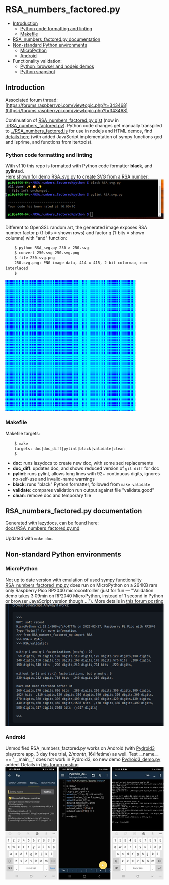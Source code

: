 # RSA_numbers_factored.py

* [Introduction](#introduction)
  * [Python code formatting and linting](#python-code-formatting-and-linting)
  * [Makefile](#makefile)
* [RSA_numbers_factored.py documentation](#rsa_numbers_factoredpy-documentation)
* [Non-standard Python environments](#non-standard-python-environments)
  * [MicroPython](#micropython)
  * [Android](#android)
* Functionality validation:
  * [Python, browser and nodejs demos](../README.md#functionality-validation-python-browser-and-nodejs-demos)
  * [Python snapshot](../README.md#functionality-validation-python-snapshot)

## Introduction 

Associated forum thread:  
[https://forums.raspberrypi.com/viewtopic.php?t=343468](https://forums.raspberrypi.com/viewtopic.php?t=343468)

Continuation of [RSA_numbers_factored.py gist](https://gist.github.com/Hermann-SW/839dfe6002810d404e3f0fe1808a6333) (now in [./RSA_numbers_factored.py](./RSA_numbers_factored.py)). Python code changes get manually transpiled to [../RSA_numbers_factored.js](../RSA_numbers_factored.js) for use in nodejs and HTML demos, find [details here](../README.md) (with added JavaScript implementation of sympy functions gcd and isprime, and functions from itertools).

### Python code formatting and linting

With v1.10 this repo is formatted with Python code formatter **black**, and **pylint**ed.  
Here shown for demo [RSA_svg.py](RSA_svg.py) to create SVG from a RSA number:  
![RSA_svg.py.png](../res/RSA_svg.py.png)

Different to OpenSSL random art, the generated image exposes RSA number factor p (1-bits = shown rows) and factor q (1-bits = shown columns) with "and" function:  
```
    $ python RSA_svg.py 250 > 250.svg
    $ convert 250.svg 250.svg.png 
    $ file 250.svg.png 
    250.svg.png: PNG image data, 414 x 415, 2-bit colormap, non-interlaced
    $ 
```
![250.svg.png](../res/250.svg.png)

### Makefile

Makefile targets:
```
    $ make
    targets: doc|doc_diff|pylint|black|validate|clean
    $
```

* <b>doc</b>: runs lazydocs to create new doc, with some sed replacements
* <b>doc_diff</b>: updates doc, and shows reduced version of ```git diff``` for doc
* <b>pylint</b>: runs pylint, allows long lines with 92+ continuous digits, ignores no-self-use and invalid-name warnings
* <b>black</b>: runs "black" Python formatter, followed from ```make validate```
* <b>validate</b>: compares validation run output against file "validate.good"
* <b>clean</b>: remove doc and temporary file
 
## RSA_numbers_factored.py documentation  

Generated with lazydocs, can be found here:  
[docs/RSA_numbers_factored.py.md](docs/RSA_numbers_factored.py.md)

Updated with ```make doc```.

## Non-standard Python environments

### MicroPython

Not up to date version with  emulation of used sympy functionality [RSA_numbers_factored_mp.py](RSA_numbers_factored_mp.py) does run on MicroPython on a 264KB ram only Raspberry Pico RP2040 microcontrolller (just for fun — "Validation demo takes 3:09min on RP2040 MicroPython, instead of 1 second in Python or browser JavaScript version though ..."). More details in [this forum posting](https://forums.raspberrypi.com/viewtopic.php?t=343468&start=25#p2085457)  
![MicroPython demo](../res/RSA_numbers_factored_mp.py.png)

### Android

Unmodified RSA_numbers_factored.py works on Android (with [Pydroid3](https://play.google.com/store/search?q=Pydroid3) playstore app, 3 day free trial, 2$/month, 16$/lifetime) as well. Test \_\_name\_\_ == "\_\_main\_\_" does not work in Pydroid3, so new demo [Pydroid3_demo.py](Pydroid3_demo.py) added. Details in [this forum posting](https://forums.raspberrypi.com/viewtopic.php?t=343468&start=25#p2090124)  
![Pydroid3 demo](../res/Pydroid3_demo.png)

